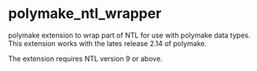 polymake_ntl_wrapper
====================

polymake extension to wrap part of NTL for use with polymake data types. This extension works with the lates release 2.14 of polymake. 

The extension requires NTL version 9 or above.


